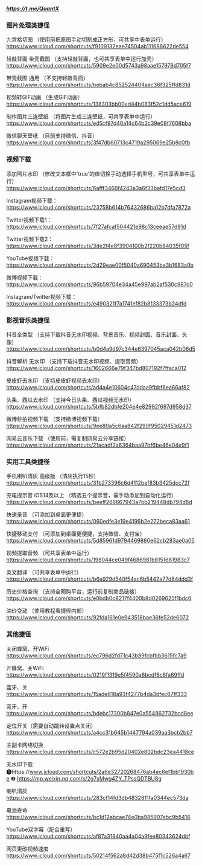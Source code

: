 ##### https://t.me/QuantX



### 图片处理类捷径


九宫格切图
（使用前把原图手动切割成正方形，可共享中表单运行）
https://www.icloud.com/shortcuts/f9109132eae74504ab111688622de554


轻敲背面 带壳截图
（支持轻敲背面，也可共享表单中运行加壳）
https://www.icloud.com/shortcuts/5909e2e00d5743a98aae157978d705f7


带壳截图 通用
（不支持轻敲背面）
https://www.icloud.com/shortcuts/bebab4c852524404aec36f325ffd831d


视频转GIF动画
（生成GIF动画）
https://www.icloud.com/shortcuts/138303bb00ed44b083f52c1dd5ace619


制作图片三连壁纸
（将图片生成三连壁纸，可共享表单中运行）
https://www.icloud.com/shortcuts/ed5cf97d40a14c64b2c39e08f7608bba


微信聊天壁纸
（目前支持微信、抖音）
https://www.icloud.com/shortcuts/3f47db60713c4719a295069e25b8c0fb

### 视频下载

添加照片水印
（修改文本框中'true'的值切换手动选择手机型号，可共享表单中运行）
https://www.icloud.com/shortcuts/6afff3466f4243a3a6f33bafd17e5cd3

Instagram视频下载：
https://www.icloud.com/shortcuts/23758b614b76432686ba12b7dfa7872a

Twitter视频下载1：
https://www.icloud.com/shortcuts/7f27afcaf504421e98c13ceeae57d91d

Twitter视频下载2：
https://www.icloud.com/shortcuts/3de2f4e8f3904100b2f220b84035f05f

YouTube视频下载：
https://www.icloud.com/shortcuts/2d29eae00f5040a690453ba3b1683a0b

微博视频下载：
https://www.icloud.com/shortcuts/96b59704e34a45e997ab2af530c987c0

Instagram/Twitter视频下载：
https://www.icloud.com/shortcuts/e490321f7a1741ef82b8133373b24dfd


### 影视音乐类捷径


抖音全类型
（支持下载抖音无水印视频、背景音乐、视频封面、音乐封面、头像）
    https://www.icloud.com/shortcuts/b0d4a9d97c344e6397045aca042b06d5


抖音解析 无水印
（支持下载抖音无水印视频、提取音频）
https://www.icloud.com/shortcuts/1602666e79f347bd807192f7ffaca012


皮皮虾去水印
（支持皮皮虾视频去水印）
https://www.icloud.com/shortcuts/ad4a4e10604c47ddaa9fbbf6ea66af82


头条、西瓜去水印
（支持今日头条、西瓜视频无水印）
https://www.icloud.com/shortcuts/5bfb82dbfe204e4e82992f697d958d37


微博秒拍视频下载
（支持微博视频下载）
https://www.icloud.com/shortcuts/9ee80a5c6aa842f290f95029451d2473


网易云音乐下载
（使用前，需复制网易云分享链接）
https://www.icloud.com/shortcuts/21acadf2a6364baa97bf6be46e04e9f1


### 实用工具类捷径


手机喇叭清灰 高级版
（清灰执行15秒）
https://www.icloud.com/shortcuts/31b273396c6d4112bef83b3425dcc72f


充电提示音 iOS14及以上
（精选五个提示音，需手动添加到自动化运行）
https://www.icloud.com/shortcuts/beeff266667943a7bb219448db794d8d


快速录音
（可添加到桌面更便捷）
https://www.icloud.com/shortcuts/060edfe3e19e4196b2e272beca83aa61


快捷移动支付
（可添加到桌面更便捷，支持微信、支付宝）
https://www.icloud.com/shortcuts/5d85961d9794469880e62cb283ae0a05


视频提取音频
（可共享表单中运行）
https://www.icloud.com/shortcuts/198044ce049f4686981b8151681983c7


英文翻译
（可共享表单中运行）
https://www.icloud.com/shortcuts/b6a929d540f54ac6b5442a77d84ddd3f


历史价格查询
（支持全网购平台，运行前复制商品链接）
https://www.icloud.com/shortcuts/e0bdb0c8217f4400b8d0269625f1bdc6


油价变动
（使用教程看捷径内部）
https://www.icloud.com/shortcuts/92fda161e0e943518bae36fe52de6072


### 其他捷径
关闭蜂窝、开WiFi
https://www.icloud.com/shortcuts/ec796d2fd71c43b89fcbfbb3615fc7a9

开蜂窝、关WiFi
https://www.icloud.com/shortcuts/0219f1319e5f4590a8bcdf6c6fa69ffd

蓝牙、关
https://www.icloud.com/shortcuts/15ade618a93f4277b4da3dfec67ff333

蓝牙、开
https://www.icloud.com/shortcuts/bdebc17300b847e0a554862732bcd8ee

定位开关（需要自动跳转设置点关闭）
https://www.icloud.com/shortcuts/a4cc31b645b1447794a039aa3bcb2bb7

主副卡网络切换
https://www.icloud.com/shortcuts/c572e2b95d20402e802bdc23ea4418ce

无水印下载
❶https://www.icloud.com/shortcuts/2a6e32720268476ab4ec6ef1bb1930be
❷ https://mp.weixin.qq.com/s/2g7xMwg4ZY_TPssQDTBU8g

喇叭清灰
https://www.icloud.com/shortcuts/283cf14fd3db4832811fa0344ec573da

电池寿命
https://www.icloud.com/shortcuts/bc1d12abcae74e0ba985907ebc9b5416

YouTube双字幕（配合重写）
https://www.icloud.com/shortcuts/af87a31840aa4a04a9fee80343624dbf

网页更改视频速度
https://www.icloud.com/shortcuts/50214f562a8d42d38b475f1c526a4a67
